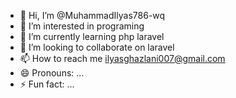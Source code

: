 - 👋 Hi, I’m @MuhammadIlyas786-wq
- 👀 I’m interested in programing
- 🌱 I’m currently learning php laravel
- 💞️ I’m looking to collaborate on laravel
- 📫 How to reach me ilyasghazlani007@gmail.com
- 😄 Pronouns: ...
- ⚡ Fun fact: ...

<!---
MuhammadIlyas786-wq/MuhammadIlyas786-wq is a ✨ special ✨ repository because its `README.md` (this file) appears on your GitHub profile.
You can click the Preview link to take a look at your changes.
--->
